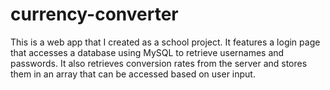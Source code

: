 # currency-converter

This is a web app that I created as a school project. It features a login page that accesses a database using MySQL to retrieve usernames and passwords. It also retrieves conversion rates from the server and stores them in an array that can be accessed based on user input.
